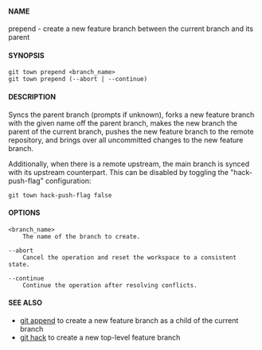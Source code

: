 #### NAME

prepend - create a new feature branch between the current branch and its parent


#### SYNOPSIS

```
git town prepend <branch_name>
git town prepend (--abort | --continue)
```


#### DESCRIPTION

Syncs the parent branch (prompts if unknown),
forks a new feature branch with the given name off the parent branch,
makes the new branch the parent of the current branch,
pushes the new feature branch to the remote repository,
and brings over all uncommitted changes to the new feature branch.

Additionally, when there is a remote upstream,
the main branch is synced with its upstream counterpart.
This can be disabled by toggling the "hack-push-flag" configuration:

```
git town hack-push-flag false
```


#### OPTIONS

```
<branch_name>
    The name of the branch to create.

--abort
    Cancel the operation and reset the workspace to a consistent state.

--continue
    Continue the operation after resolving conflicts.
```


#### SEE ALSO
* [git append](append.md) to create a new feature branch as a child of the current branch
* [git hack](hack.md) to create a new top-level feature branch
